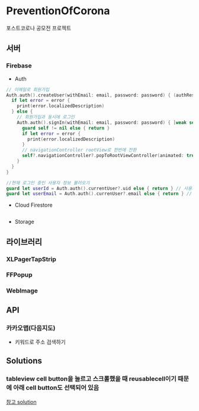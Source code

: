 # PreventionOfCorona
포스트코로나 공모전 프로젝트

## 서버
### Firebase
- Auth
```Swift
// 이메일로 회원가입
Auth.auth().createUser(withEmail: email, password: password) { (authResult, error) in
  if let error = error {
    print(error.localizedDescription)
  } else {
    // 회원가입과 동시에 로그인
    Auth.auth().signIn(withEmail: email, password: password) { [weak self] user, error in //*아직 [weak self]는 왜 쓰는지 모르겠다. warning 뜸
      guard self != nil else { return }
      if let error = error {
        print(error.localizedDescription)
      }
      // navigationController rootView로 한번에 전환
      self?.navigationController?.popToRootViewController(animated: true)
    }
  }
}

//현재 로그인 중인 사용자 정보 불러오기
guard let userId = Auth.auth().currentUser?.uid else { return } // 사용자 uid 불러오기
guard let userEmail = Auth.auth().currenUser?.email else { return } // 사용자 email 불러오기
```
- Cloud Firestore
```Swift

```
- Storage

## 라이브러리
### XLPagerTapStrip

### FFPopup

### WebImage

## API
### 카카오맵(다음지도)
- 키워드로 주소 검색하기

## Solutions
### tableview cell button을 눌르고 스크롤했을 때 reusablecell이기 때문에 아래 cell button도 선택되어 있음
[참고 solution](https://fluffy.es/solve-duplicated-cells/)
